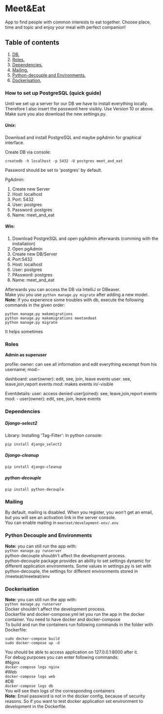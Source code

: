 # Meet&Eat #

App to find people with common interests to eat together. 
Сhoose place, time and topic and enjoy your meal with perfect companion!
## Table of contents ##
1. [ DB. ](#db)
2. [ Roles. ](#roles)
3. [ Dependencies. ](#dependencies)
4. [ Mailing. ](#mailing)
5. [ Python-decouple and Environments. ](#python-decouple)
6. [ Dockerisation. ](#docker)

<a name="db"></a>
### How to set up PostgreSQL (quick guide) ###

Until we set up a server for our DB we have to install everything locally. Therefore I also insert the password here visibly.
Use Version 10 or above. Make sure you also download the new settings.py.

##### Unix: #####

Download and install PostgreSQL and maybe pgAdmin for graphical interface.

Create DB via console:
```
createdb -h localhost -p 5432 -U postgres meet_and_eat
```
Password should be set to 'postgres' by default.


PgAdmin:

1. Create new Server
2. Host: localhost
3. Port: 5432
4. User: postgres
5. Password: postgres
6. Name: meet_and_eat

##### Win: #####

1. Download PostgreSQL and open pgAdmin afterwards (comming with the installation)
2. Open pgAdmin
3. Create new DB/Server
4. Port:5432
5. Host: localhost
6. User: postgres
7. PAssword: postgres
8. Name: meet_and_eat

Afterwards you can access the DB via IntelliJ or DBeaver.  
Make you you use `python manage.py migrate` after adding a new model.  
**Note:** If you experience some troubles with db, execute the following commands in the given order:  
```
python manage.py makemigrations  
python manage.py makemigrations meetandeat  
python manage.py migrate  
```
It helps sometimes
 
<a name="roles"></a>
### Roles ###

**Admin as superuser**

profile: 
owner: can see all information and edit everything excempt from his username;
mod:-

dashboard:
user(owner): edit, see, join, leave events
user: see, leave,join,report events
mod: makes events in/-visible

Eventdetails:
user: access denied
user(joined): see, leave,join,report events
mod: -
user(owner): edit, see, join, leave events

<a name="dependencies"></a>
### Dependencies ###

##### Django-select2 #####

Library: Installing 'Tag-Filter': 
In python console:
```
pip install django_select2
```
##### Django-cleanup #####
```
pip install django-cleanup
```
##### python-decouple #####
```
pip install python-decouple
```
<a name="mailing"></a>
### Mailing ###
By default, mailing is disabled. When you register, you won't get an email, but you will see an activation link in the server console.  
You can enable mailing in `meeteat/development-env/.env`

<a name="python-decouple"></a>
### Python Decouple and Environments ###
**Note:** you can still run the app with:  
`python manage.py runserver`  
python-decouple shouldn't affect the development process.  
python-decouple package provides an ability to set settings dynamic for different application environments. Some values in settings.py is set with python-decouple, the settings for different environments stored in /meeteat/meeteat/env

<a name="docker"></a>
### Dockerisation ###
**Note:** you can still run the app with:  
`python manage.py runserver`  
Docker shouldn't affect the development process.  
Dockerfile and docker-compose.yml let you run the app in the docker container. You need to have docker and docker-compose  
To build and run the containers run following commands in the folder with Dockerfile:  
  
`sudo docker-compose build`  
`sudo docker-compose up -d`  
  
You should be able to access application on 127.0.0.1:8000 after it.  
For debug purposes you can enter following commands:  
#Nginx  
`docker-compose logs nginx`  
#Web  
`docker-compose logs web`  
#DB  
`docker-compose logs db`  
You will see then logs of the corresponding containers  
**Note:** Email password is not in the docker config, because of security reasons. So if you want to test docker application set environment to development in the Dockerfile.    
